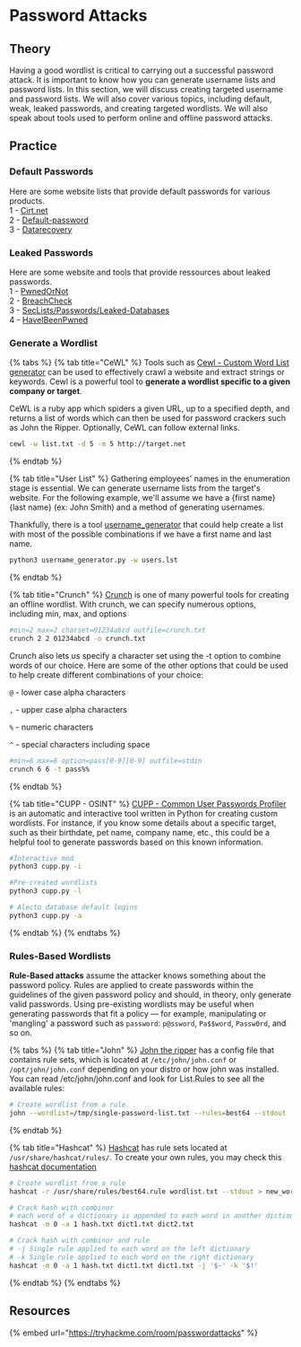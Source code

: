 # Password Attacks

## Theory

Having a good wordlist is critical to carrying out a successful password attack. It is important to know how you can generate username lists and password lists. In this section, we will discuss creating targeted username and password lists. We will also cover various topics, including default, weak, leaked passwords, and creating targeted wordlists. We will also speak about tools used to perform online and offline password attacks.

## Practice

### Default Passwords

Here are some website lists that provide default passwords for various products.\
1 - [Cirt.net](https://cirt.net/passwords)\
2 - [Default-password](https://default-password.info/)\
3 - [Datarecovery](https://datarecovery.com/rd/default-passwords/)

### Leaked Passwords

Here are some website and tools that provide ressources about leaked passwords.\
1 - [PwnedOrNot](https://github.com/thewhiteh4t/pwnedOrNot)\
2 - [BreachCheck](https://github.com/v4resk/BreachCheck)\
3 - [SecLists/Passwords/Leaked-Databases](https://github.com/danielmiessler/SecLists/tree/master/Passwords/Leaked-Databases)\
4 - [HaveIBeenPwned](https://haveibeenpwned.com/)

### Generate a Wordlist

{% tabs %}
{% tab title="CeWL" %}
Tools such as [Cewl - Custom Word List generator](https://github.com/digininja/CeWL) can be used to effectively crawl a website and extract strings or keywords. Cewl is a powerful tool to **generate a wordlist specific to a given company or target**.

CeWL is a ruby app which spiders a given URL, up to a specified depth, and returns a list of words which can then be used for password crackers such as John the Ripper. Optionally, CeWL can follow external links.

```bash
cewl -w list.txt -d 5 -m 5 http://target.net
```
{% endtab %}

{% tab title="User List" %}
Gathering employees' names in the enumeration stage is essential. We can generate username lists from the target's website. For the following example, we'll assume we have a {first name} {last name} (ex: John Smith) and a method of generating usernames.

Thankfully, there is a tool [username\_generator](https://github.com/therodri2/username\_generator.git) that could help create a list with most of the possible combinations if we have a first name and last name.

```bash
python3 username_generator.py -w users.lst
```
{% endtab %}

{% tab title="Crunch" %}
[Crunch](https://github.com/jim3ma/crunch) is one of many powerful tools for creating an offline wordlist. With crunch, we can specify numerous options, including min, max, and options

```bash
#min=2 max=2 charset=01234abcd outfile=crunch.txt
crunch 2 2 01234abcd -o crunch.txt
```

Crunch also lets us specify a character set using the -t option to combine words of our choice. Here are some of the other options that could be used to help create different combinations of your choice:

`@` - lower case alpha characters

`,` - upper case alpha characters

`%` - numeric characters

`^` - special characters including space

```bash
#min=6 max=6 option=pass[0-9][0-9] outfile=stdin
crunch 6 6 -t pass%%
```
{% endtab %}

{% tab title="CUPP - OSINT" %}
[CUPP - Common User Passwords Profiler](https://github.com/Mebus/cupp) is an automatic and interactive tool written in Python for creating custom wordlists. For instance, if you know some details about a specific target, such as their birthdate, pet name, company name, etc., this could be a helpful tool to generate passwords based on this known information.

```bash
#Interactive mod
python3 cupp.py -i

#Pre-created wordlists
python3 cupp.py -l

# Alecto database default logins
python3 cupp.py -a
```
{% endtab %}
{% endtabs %}

### Rules-Based Wordlists

**Rule-Based attacks** assume the attacker knows something about the password policy. Rules are applied to create passwords within the guidelines of the given password policy and should, in theory, only generate valid passwords. Using pre-existing wordlists may be useful when generating passwords that fit a policy — for example, manipulating or 'mangling' a password such as `password`: `p@ssword`, `Pa$$word`, `Passw0rd`, and so on.

{% tabs %}
{% tab title="John" %}
[John the ripper](https://github.com/openwall/john) has a config file that contains rule sets, which is located at `/etc/john/john.conf` or `/opt/john/john.conf` depending on your distro or how john was installed. You can read /etc/john/john.conf and look for List.Rules to see all the available rules:

```bash
# Create wordlist from a rule
john --wordlist=/tmp/single-password-list.txt --rules=best64 --stdout | wc -l
```
{% endtab %}

{% tab title="Hashcat" %}
[Hashcat](https://github.com/hashcat/hashcat) has rule sets located at `/usr/share/hashcat/rules/`. To create your own rules, you may check this [hashcat documentation](https://hashcat.net/wiki/doku.php?id=rule\_based\_attack)

```bash
# Create wordlist from a rule
hashcat -r /usr/share/rules/best64.rule wordlist.txt --stdout > new_wordlist.txt

# Crack hash with combinor
# each word of a dictionary is appended to each word in another dictionary. (left and right)
hashcat -m 0 -a 1 hash.txt dict1.txt dict2.txt

# Crack hash with combinor and rule
# -j Single rule applied to each word on the left dictionary
# -k Single rule applied to each word on the right dictionary
hashcat -m 0 -a 1 hash.txt dict1.txt dict1.txt -j '$-' -k '$!'
```
{% endtab %}
{% endtabs %}

## Resources

{% embed url="https://tryhackme.com/room/passwordattacks" %}
